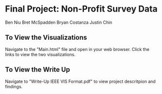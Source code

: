# Final Project: Non-Profit Survey Data 
Ben Niu
Bret McSpadden
Bryan Costanza
Justin Chin

## To View the Visualizations
Navigate to the "Main.html" file and open in your web browser. Click the links to view the two visualizations. 

## To View the Write Up
Navigate to "Write-Up IEEE VIS Format.pdf" to view project descritpion and findings.
